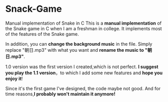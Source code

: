 # Snack-Game
Manual implementation of Snake in C
This is a **manual implementation** of the Snake game in C when I am a freshman in college. It implements most of the features of the Snake game.

In addition, you can **change the background music** in the file. Simply replace "朝日.mp3" with what you want and **rename the music to "朝日.mp3"**.

1.0 version was the first version I created,which is not perfect. **I suggest you play the 1.1 version**，to which I add some new features and **hope you enjoy it**!

Since it's the first game I've designed, the code maybe not good. And for time reasons,**I probably won't maintain it anymore!**
